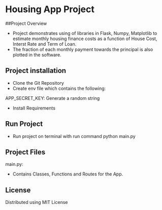 # Housing App Project

##Project Overview

- Project demonstrates using of libraries in Flask, Numpy, Matplotlib to estimate monthly housing finance costs 
as a function of House Cost, Interst Rate and Term of Loan. 
- The  fraction of each monthly payment towards the principal is also plotted in the software. 

## Project installation
- Clone the Git Repository
- Create env file which contains the following:

APP_SECRET_KEY: Generate a random string
- Install Requirements

## Run Project
- Run project on terminal with run command python main.py


## Project Files
main.py: 
- Contains Classes, Functions and Routes for the App. 

## License
Distributed using MIT License

